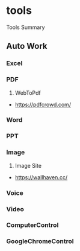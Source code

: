 # tools
Tools Summary

## Auto Work

### Excel

### PDF
1. WebToPdf
  - https://pdfcrowd.com/

### Word

### PPT

### Image
1. Image Site
  - https://wallhaven.cc/
### Voice

### Video

### ComputerControl

### GoogleChromeControl
